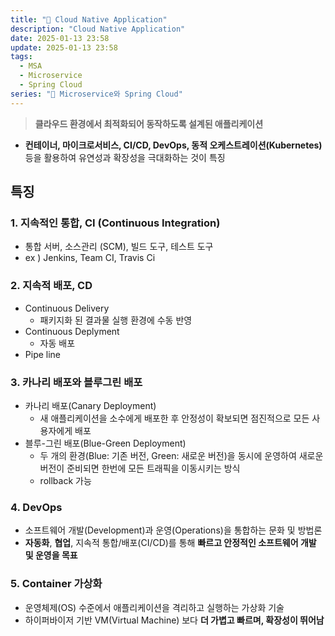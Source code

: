 ```yaml
---
title: "🍃 Cloud Native Application"
description: "Cloud Native Application"
date: 2025-01-13 23:58
update: 2025-01-13 23:58
tags:
  - MSA
  - Microservice
  - Spring Cloud
series: "🍃 Microservice와 Spring Cloud"
---
```


> **클라우드 환경에서 최적화되어 동작하도록 설계된 애플리케이션**
>
- **컨테이너, 마이크로서비스, CI/CD, DevOps, 동적 오케스트레이션(Kubernetes)** 등을 활용하여 유연성과 확장성을 극대화하는 것이 특징

## 특징

### 1. 지속적인 통합, CI (Continuous Integration)
  - 통합 서버, 소스관리 (SCM), 빌드 도구, 테스트 도구
  - ex ) Jenkins, Team CI, Travis Ci

### 2. 지속적 배포, CD
  - Continuous Delivery
    - 패키지화 된 결과물 실행 환경에 수동 반영
  - Continuous Deplyment
    - 자동 배포
  - Pipe line

### 3. 카나리 배포와 블루그린 배포
  - 카나리 배포(Canary Deployment)
    - 새 애플리케이션을 소수에게 배포한 후 안정성이 확보되면 점진적으로 모든 사용자에게 배포
  - 블루-그린 배포(Blue-Green Deployment)
    - 두 개의 환경(Blue: 기존 버전, Green: 새로운 버전)을 동시에 운영하여 새로운 버전이 준비되면 한번에 모든 트래픽을 이동시키는 방식
    - rollback 가능

### 4. DevOps
  - 소프트웨어 개발(Development)과 운영(Operations)을 통합하는 문화 및 방법론
  - **자동화**, **협업**, 지속적 통합/배포(CI/CD)를 통해 **빠르고 안정적인 소프트웨어 개발 및 운영을 목표**

### 5. Container 가상화
  - 운영체제(OS) 수준에서 애플리케이션을 격리하고 실행하는 가상화 기술
  - 하이퍼바이저 기반 VM(Virtual Machine) 보다 **더 가볍고 빠르며, 확장성이 뛰어남**